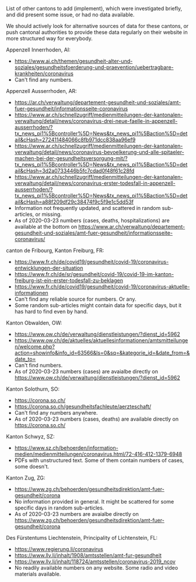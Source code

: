 List of other cantons to add (implement), which were investigated
briefly, and did present some issue, or had no data available.

We should actively look for alternative sources of data for these
cantons, or push cantonal authorities to provide these data regularly on
their website in more structured way for everybody.

Appenzell Innerrhoden, AI:
 * https://www.ai.ch/themen/gesundheit-alter-und-soziales/gesundheitsfoerderung-und-praevention/uebertragbare-krankheiten/coronavirus
 * Can't find any numbers.

Appenzell Ausserrhoden, AR:
 * https://ar.ch/verwaltung/departement-gesundheit-und-soziales/amt-fuer-gesundheit/informationsseite-coronavirus
 * https://www.ar.ch/schnellzugriff/medienmitteilungen-der-kantonalen-verwaltung/detail/news/coronavirus-drei-neue-faelle-in-appenzell-ausserrhoden/?tx_news_pi1%5Bcontroller%5D=News&tx_news_pi1%5Baction%5D=detail&cHash=272411484066c8fb971dcc838aa96ef9
 * https://www.ar.ch/schnellzugriff/medienmitteilungen-der-kantonalen-verwaltung/detail/news/coronavirus-bevoelkerung-und-alle-spitaeler-machen-bei-der-gesundheitsversorgung-mit/?tx_news_pi1%5Bcontroller%5D=News&tx_news_pi1%5Baction%5D=detail&cHash=3d2a0733446b5fc7cdad0f48f61c28fd
 * https://www.ar.ch/schnellzugriff/medienmitteilungen-der-kantonalen-verwaltung/detail/news/coronavirus-erster-todesfall-in-appenzell-ausserrhoden/?tx_news_pi1%5Bcontroller%5D=News&tx_news_pi1%5Baction%5D=detail&cHash=a88f209df29c38474f9c5f9e1c5dd53f
 * Information not frequently updated, and scattered in random sub-articles, or missing.
 * As of 2020-03-23 numbers (cases, deaths, hospitalizations) are available at the bottom on https://www.ar.ch/verwaltung/departement-gesundheit-und-soziales/amt-fuer-gesundheit/informationsseite-coronavirus/

canton de Fribourg, Kanton Freiburg, FR:
 * https://www.fr.ch/de/covid19/gesundheit/covid-19/coronavirus-entwicklungen-der-situation
 * https://www.fr.ch/de/sr/gesundheit/covid-19/covid-19-im-kanton-freiburg-ist-ein-erster-todesfall-zu-beklagen
 * https://www.fr.ch/de/covid19/gesundheit/covid-19/coronavirus-aktuelle-informationen
 * Can't find any reliable source for numbers. Or any.
 * Some random sub-articles might contain data for specific days, but it has hard to find even by hand.

Kanton Obwalden, OW:
 * https://www.ow.ch/de/verwaltung/dienstleistungen/?dienst_id=5962
 * https://www.ow.ch/de/aktuelles/aktuellesinformationen/amtsmitteilungen/welcome.php?action=showinfo&info_id=63566&ls=0&sq=&kategorie_id=&date_from=&date_to=
 * Can't find numbers.
 * As of 2020-03-23 numbers (cases) are avaialbe directly on https://www.ow.ch/de/verwaltung/dienstleistungen/?dienst_id=5962

Kanton Solothurn, SO:
 * https://corona.so.ch/
 * https://corona.so.ch/gesundheitsfachleute/aerzteschaft/
 * Can't find any numbers anywhere.
 * As of 2020-03-23 numbers (cases, deaths) are available directly on https://corona.so.ch/

Kanton Schwyz, SZ:
 * https://www.sz.ch/behoerden/information-medien/medienmitteilungen/coronavirus.html/72-416-412-1379-6948
 * PDFs with unstructured text. Some of them contain numbers of cases, some doesn't.

Kanton Zug, ZG:
 * https://www.zg.ch/behoerden/gesundheitsdirektion/amt-fuer-gesundheit/corona
 * No information provided in general. It might be scattered for some specific days in random sub-articles.
 * As of 2020-03-23 numbers are avaialbe directly on https://www.zg.ch/behoerden/gesundheitsdirektion/amt-fuer-gesundheit/corona

Des Fürstentums Liechtenstein, Principality of Lichtenstein, FL:
 * https://www.regierung.li/coronavirus
 * https://www.llv.li/inhalt/1908/amtsstellen/amt-fur-gesundheit
 * https://www.llv.li/inhalt/118724/amtsstellen/coronavirus-2019_ncov
 * No readily available numbers on any website. Some radio and video materials available.

